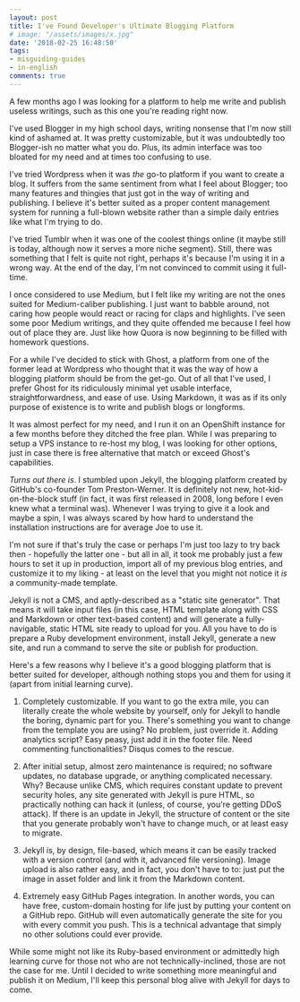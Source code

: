 ```yaml
---
layout: post
title: I've Found Developer's Ultimate Blogging Platform
# image: "/assets/images/x.jpg"
date: '2018-02-25 16:48:50'
tags:
- misguiding-guides
- in-english
comments: true
---
```


A few months ago I was looking for a platform to help me write and publish useless writings, such as this one you're reading right now.

I've used Blogger in my high school days, writing nonsense that I'm now still kind of ashamed at. It was pretty customizable, but it was undoubtedly too Blogger-ish no matter what you do. Plus, its admin interface was too bloated for my need and at times too confusing to use.

I've tried Wordpress when it was _the_ go-to platform if you want to create a blog. It suffers from the same sentiment from what I feel about Blogger; too many features and thingies that just got in the way of writing and publishing. I believe it's better suited as a proper content management system for running a full-blown website rather than a simple daily entries like what I'm trying to do.

I've tried Tumblr when it was one of the coolest things online (it maybe still is today, although now it serves a more niche segment). Still, there was something that I felt is quite not right, perhaps it's because I'm using it in a wrong way. At the end of the day, I'm not convinced to commit using it full-time.

I once considered to use Medium, but I felt like my writing are not the ones suited for Medium-caliber publishing. I just want to babble around, not caring how people would react or racing for claps and highlights. I've seen some poor Medium writings, and they quite offended me because I feel how out of place they are. Just like how Quora is now beginning to be filled with homework questions.

For a while I've decided to stick with Ghost, a platform from one of the former lead at Wordpress who thought that it was the way of how a blogging platform should be from the get-go. Out of all that I've used, I prefer Ghost for its ridiculously minimal yet usable interface, straightforwardness, and ease of use. Using Markdown, it was as if its only purpose of existence is to write and publish blogs or longforms.

It was almost perfect for my need, and I run it on an OpenShift instance for a few months before they ditched the free plan. While I was preparing to setup a VPS instance to re-host my blog, I was looking for other options, just in case there is free alternative that match or exceed Ghost's capabilities.

_Turns out there is_. I stumbled upon Jekyll, the blogging platform created by GitHub's co-founder Tom Preston-Werner. It is definitely not new, hot-kid-on-the-block stuff (in fact, it was first released in 2008, long before I even knew what a terminal was). Whenever I was trying to give it a look and maybe a spin, I was always scared by how hard to understand the installation instructions are for average Joe to use it.

I'm not sure if that's truly the case or perhaps I'm just too lazy to try back then - hopefully the latter one - but all in all, it took me probably just a few hours to set it up in production, import all of my previous blog entries, and customize it to my liking - at least on the level that you might not notice it _is_ a community-made template.

Jekyll is not a CMS, and aptly-described as a "static site generator". That means it will take input files (in this case, HTML template along with CSS and Markdown or other text-based content) and will generate a fully-navigable, static HTML site ready to upload for you. All you have to do is prepare a Ruby development environment, install Jekyll, generate a new site, and run a command to serve the site or publish for production.

Here's a few reasons why I believe it's a good blogging platform that is better suited for developer, although nothing stops you and them for using it (apart from initial learning curve).

1. Completely customizable. If you want to go the extra mile, you can literally create the whole website by yourself, only for Jekyll to handle the boring, dynamic part for you. There's something you want to change from the template you are using? No problem, just override it. Adding analytics script? Easy peasy, just add it in the footer file. Need commenting functionalities? Disqus comes to the rescue.

2. After initial setup, almost zero maintenance is required; no software updates, no database upgrade, or anything complicated necessary. Why? Because unlike CMS, which requires constant update to prevent security holes, any site generated with Jekyll is pure HTML, so practically nothing can hack it (unless, of course, you're getting DDoS attack). If there is an update in Jekyll, the structure of content or the site that you generate probably won't have to change much, or at least easy to migrate.

3. Jekyll is, by design, file-based, which means it can be easily tracked with a version control (and with it, advanced file versioning). Image upload is also rather easy, and in fact, you don't have to to: just put the image in asset folder and link it from the Markdown content.

4. Extremely easy GitHub Pages integration. In another words, you can have free, custom-domain hosting for life just by putting your content on a GitHub repo. GitHub will even automatically generate the site for you with every commit you push. This is a technical advantage that simply no other solutions could ever provide.

While some might not like its Ruby-based environment or admittedly high learning curve for those not who are not technically-inclined, those are not the case for me. Until I decided to write something more meaningful and publish it on Medium, I'll keep this personal blog alive with Jekyll for days to come.
